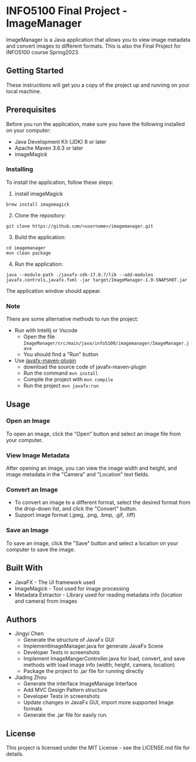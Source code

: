 # INFO5100 Final Project - ImageManager
ImageManager is a Java application that allows you to view image metadata and convert images to different formats.
This is also the Final Project for INFO5100 course Spring2023. 

## Getting Started
These instructions will get you a copy of the project up and running on your local machine.

## Prerequisites
Before you run the application, make sure you have the following installed on your computer:

* Java Development Kit (JDK) 8 or later
* Apache Maven 3.6.3 or later
* imageMagick
### Installing
To install the application, follow these steps:
1. install imageMagick
```
brew install imagemagick
```

2. Clone the repository: 
```
git clone https://github.com/<username>/imagemanager.git
```

3. Build the application:

```
cd imagemanager
mvn clean package
```

4. Run the application:

```
java --module-path ./javafx-sdk-17.0.7/lib --add-modules javafx.controls,javafx.fxml -jar target/ImageManager-1.0-SNAPSHOT.jar
```
The application window should appear.

### Note

There are some alternative methods to run the project:
- Run with Intellij or Vscode
  - Open the file `ImageManager/src/main/java/info5100/imagemanager/ImageManager.java`
  - You should find a "Run" button
- Use [javafx-maven-plugin](https://github.com/openjfx/javafx-maven-plugin)
  - download the source code of javafx-maven-plugin
  - Run the command `mvn install`
  - Compile the project with `mvn compile`
  - Run the project `mvn javafx:run`

## Usage
### Open an Image
To open an image, click the "Open" button and select an image file from your computer.

### View Image Metadata
After opening an image, you can view the image width and height, and image metadata in the "Camera" and "Location" text fields.

### Convert an Image
* To convert an image to a different format, select the desired format from the drop-down list, and click the "Convert" button.
* Support image format (.jpeg, .png, .bmp, .gif, .tiff)

### Save an Image
To save an image, click the "Save" button and select a location on your computer to save the image.

## Built With
* JavaFX - The UI framework used
* ImageMagick - Tool used for image processing
* Metadata Extractor - Library used for reading metadata info (location and camera) from images

## Authors
* Jingyi Chen 
  - Generate the structure of JavaFx GUI
  - ImplementImageManager.java for generate JavaFx Scene
  - Developer Tests in screenshots 
  - Implement ImageMangerController.java for load, convert, and save methods with load image info (width, height, camera, location)
  - Package the project to .jar file for running directly
* Jiading Zhou 
  - Generate the interface ImageManage Interface
  - Add MVC Design Pattern structure
  - Developer Tests in screenshots 
  - Update changes in JavaFx GUI, import more supported Image formats
  - Generate the .jar file for easily run.
  
## License
This project is licensed under the MIT License - see the LICENSE.md file for details.

